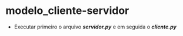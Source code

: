 # modelo_cliente-servidor

- Executar primeiro o arquivo ***servidor.py*** e em seguida o ***cliente.py***
